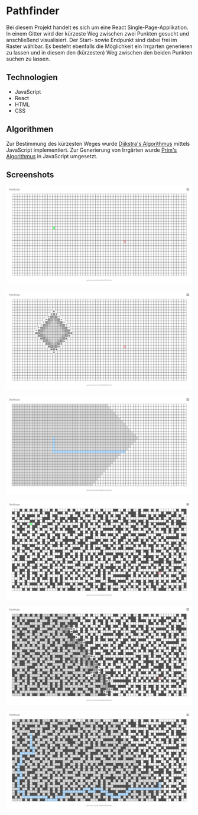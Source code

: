 # Pathfinder

Bei diesem Projekt handelt es sich um eine React Single-Page-Applikation. In einem Gitter wird der kürzeste Weg zwischen zwei Punkten gesucht und anschließend visualisiert. Der Start- sowie Endpunkt sind dabei frei im Raster wählbar. Es besteht ebenfalls die Möglichkeit ein Irrgarten generieren zu lassen und in diesem den (kürzesten) Weg zwischen den beiden Punkten suchen zu lassen.

## Technologien
 - JavaScript
 - React
 - HTML
 - CSS

## Algorithmen
Zur Bestimmung des kürzesten Weges wurde [Dijkstra's Algorithmus](https://de.wikipedia.org/wiki/Dijkstra-Algorithmus) mittels JavaScript implementiert. Zur Generierung von Irrgärten wurde [Prim's Algorithmus](https://de.wikipedia.org/wiki/Algorithmus_von_Prim) in JavaScript umgesetzt.

## Screenshots

![image info](./screenshots/empty1.png)

![image info](./screenshots/empty2.png)

![image info](./screenshots/empty3.png)

![image info](./screenshots/maze1.png)

![image info](./screenshots/maze2.png)

![image info](./screenshots/maze3.png)




